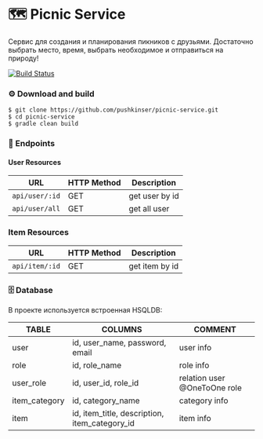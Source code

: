 # 🗺️ Picnic Service
Сервис для создания и планирования пикников с друзьями. Достаточно выбрать место, время, выбрать необходимое и отправиться на природу!


[![Build Status](https://travis-ci.org/pushkinser/picnic-service.svg?branch=master)](https://travis-ci.org/pushkinser/picnic-service)

### ⚙ Download and build

```
$ git clone https://github.com/pushkinser/picnic-service.git
$ cd picnic-service
$ gradle clean build
```

### 🚪 Endpoints

#### User Resources

URL               | HTTP Method | Description
------------------|-------------|------------
 `api/user/:id`   | GET         | get user by id
 `api/user/all`   | GET         | get all user


### Item Resources
URL             | HTTP Method | Description
----------------|-------------|------------
`api/item/:id`  | GET         | get item by id

### 🗄️ Database

В проекте используется встроенная HSQLDB:

TABLE         | COLUMNS                                       |COMMENT
--------------|-----------------------------------------------|---------
user          | id, user_name, password, email                |user info
role          | id, role_name                                 |role info
user_role     | id, user_id, role_id                          |relation user @OneToOne role
item_category | id, category_name                             |category info
item          | id, item_title, description, item_category_id |item info

